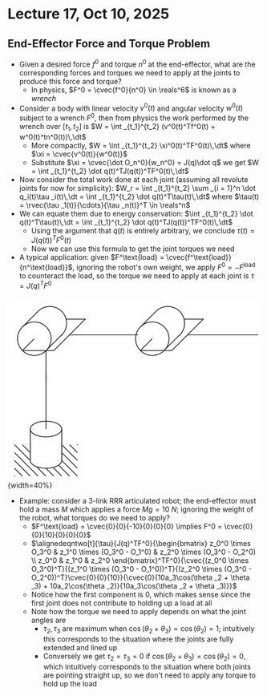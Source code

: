 # Lecture 17, Oct 10, 2025

## End-Effector Force and Torque Problem

* Given a desired force $f^0$ and torque $n^0$ at the end-effector, what are the corresponding forces and torques we need to apply at the joints to produce this force and torque?
	* In physics, $F^0 = \cvec{f^0}{n^0} \in \reals^6$ is known as a *wrench*
* Consider a body with linear velocity $v^0(t)$ and angular velocity $w^0(t)$ subject to a wrench $F^0$, then from physics the work performed by the wrench over $[t_1, t_2]$ is $W = \int _{t_1}^{t_2} (v^0(t)^Tf^0(t) + w^0(t)^tn^0(t))\,\dt$
	* More compactly, $W = \int _{t_1}^{t_2} \xi^0(t)^TF^0(t)\,\dt$ where $\xi = \cvec{v^0(t)}{w^0(t)}$
	* Substitute $\xi = \cvec{\dot O_n^0}{w_n^0} = J(q)\dot q$ we get $W = \int _{t_1}^{t_2} \dot q(t)^TJ(q(t))^TF^0(t)\,\dt$
* Now consider the total work done at each joint (assuming all revolute joints for now for simplicity): $W_r = \int _{t_1}^{t_2} \sum _{i = 1}^n \dot q_i(t)\tau _i(t)\,\dt = \int _{t_1}^{t_2} \dot q(t)^T\tau(t)\,\dt$ where $\tau(t) = \rvec{\tau _1(t)}{\cdots}{\tau _n(t)}^T \in \reals^n$
* We can equate them due to energy conservation: $\int _{t_1}^{t_2} \dot q(t)^T\tau(t)\,\dt = \int _{t_1}^{t_2} \dot q(t)^TJ(q(t))^TF^0(t)\,\dt$
	* Using the argument that $\dot q(t)$ is entirely arbitrary, we conclude $\tau(t) = J(q(t))^TF^0(t)$
	* Now we can use this formula to get the joint torques we need
* A typical application: given $F^\text{load} = \cvec{f^\text{load}}{n^\text{load}}$, ignoring the robot's own weight, we apply $F^0 = -F^\text{load}$ to counteract the load, so the torque we need to apply at each joint is $\tau = J(q)^TF^0$

![Robot for the torque example.](./imgs/lec17_1.png){width=40%}

* Example: consider a 3-link RRR articulated robot; the end-effector must hold a mass $M$ which applies a force $Mg = \SI{10}{N}$; ignoring the weight of the robot, what torques do we need to apply?
	* $F^\text{load} = \cvec{0}{0}{-10}{0}{0}{0} \implies F^0 = \cvec{0}{0}{10}{0}{0}{0}$
	* $\alignedeqntwo[t]{\tau}{J(q)^TF^0}{\begin{bmatrix} z_0^0 \times O_3^0 & z_1^0 \times (O_3^0 - O_1^0) & z_2^0 \times (O_3^0 - O_2^0) \\ z_0^0 & z_1^0 & z_2^0 \end{bmatrix}^TF^0}{\cvec{(z_0^0 \times O_3^0)^T}{(z_1^0 \times (O_3^0 - O_1^0))^T}{(z_2^0 \times (O_3^0 - O_2^0))^T}\cvec{0}{0}{10}}{\cvec{0}{10a_3\cos(\theta _2 + \theta _3) + 10a_2\cos(\theta _2)}{10a_3\cos(\theta _2 + \theta _3)}}$
	* Notice how the first component is 0, which makes sense since the first joint does not contribute to holding up a load at all
	* Note how the torque we need to apply depends on what the joint angles are
		* $\tau _2, \tau _3$ are maximum when $\cos(\theta _2 + \theta _3) = \cos(\theta _2) = 1$; intuitively this corresponds to the situation where the joints are fully extended and lined up
		* Conversely we get $\tau _2 = \tau _3 = 0$ if $\cos(\theta _2 + \theta _3) = \cos(\theta _2) = 0$, which intuitively corresponds to the situation where both joints are pointing straight up, so we don't need to apply any torque to hold up the load

